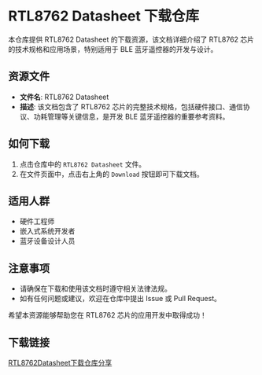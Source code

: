 # RTL8762 Datasheet 下载仓库

本仓库提供 RTL8762 Datasheet 的下载资源，该文档详细介绍了 RTL8762 芯片的技术规格和应用场景，特别适用于 BLE 蓝牙遥控器的开发与设计。

## 资源文件

- **文件名**: RTL8762 Datasheet
- **描述**: 该文档包含了 RTL8762 芯片的完整技术规格，包括硬件接口、通信协议、功耗管理等关键信息，是开发 BLE 蓝牙遥控器的重要参考资料。

## 如何下载

1. 点击仓库中的 `RTL8762 Datasheet` 文件。
2. 在文件页面中，点击右上角的 `Download` 按钮即可下载文档。

## 适用人群

- 硬件工程师
- 嵌入式系统开发者
- 蓝牙设备设计人员

## 注意事项

- 请确保在下载和使用该文档时遵守相关法律法规。
- 如有任何问题或建议，欢迎在仓库中提出 Issue 或 Pull Request。

希望本资源能够帮助您在 RTL8762 芯片的应用开发中取得成功！

## 下载链接

[RTL8762Datasheet下载仓库分享](https://pan.quark.cn/s/2fd70b77c3a7)